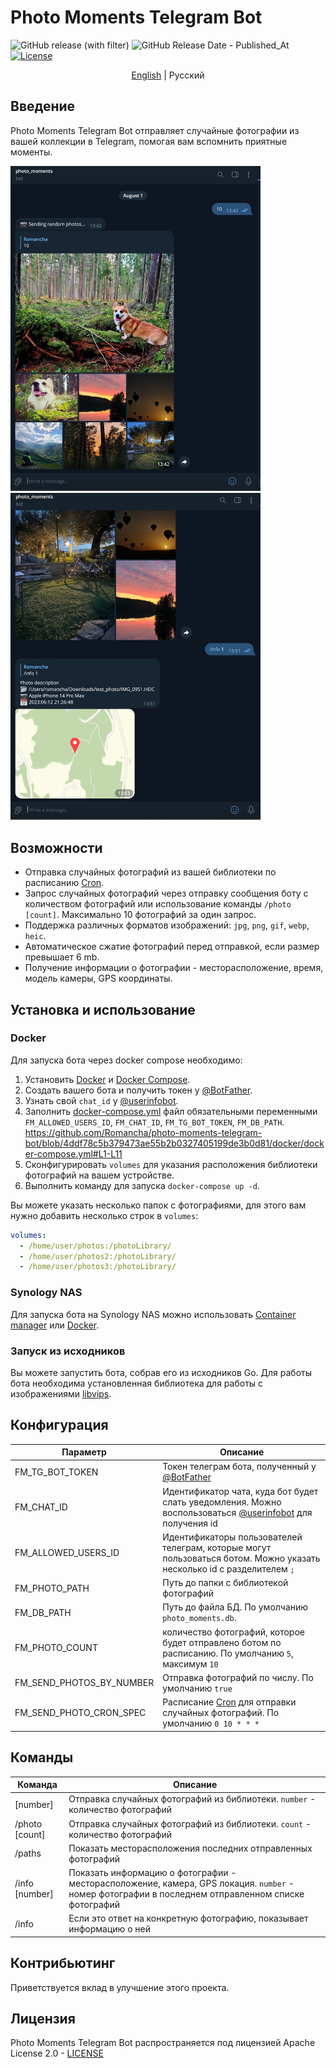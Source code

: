 # Photo Moments Telegram Bot

![GitHub release (with filter)](https://img.shields.io/github/v/release/Romancha/photo-moments-telegram-bot)
![GitHub Release Date - Published_At](https://img.shields.io/github/release-date/romancha/photo-moments-telegram-bot)
[![License](https://img.shields.io/badge/license-Apache%202.0-blue.svg)](https://github.com/Romancha/photo-moments-telegram-bot/blob/master/LICENSE)

<p align="center">
  <a href="https://github.com/Romancha/photo-moments-telegram-bot#photo-moments-telegram-bot">English</a> |
  <span>Русский</span>
</p>

## Введение

Photo Moments Telegram Bot отправляет случайные фотографии из вашей коллекции в Telegram, помогая вам вспомнить приятные
моменты.

<img src="../../images/example_photo.jpg" width="400px">
<img src="../../images/example_photo_info.jpg" width="400px">

## Возможности

- Отправка случайных фотографий из вашей библиотеки по расписанию [Cron](https://en.wikipedia.org/wiki/Cron).
- Запрос случайных фотографий через отправку сообщения боту с количеством фотографий или использование
  команды `/photo [count]`. Максимально 10 фотографий за один запрос.
- Поддержка различных форматов изображений: `jpg`, `png`, `gif`, `webp`, `heic`.
- Автоматическое сжатие фотографий перед отправкой, если размер превышает 6 mb.
- Получение информации о фотографии - месторасположение, время, модель камеры, GPS координаты.

## Установка и использование

### Docker

Для запуска бота через docker compose необходимо:

1. Установить [Docker](https://docs.docker.com/get-docker/)
   и [Docker Compose](https://docs.docker.com/compose/install/).
2. Создать вашего бота и получить токен у [@BotFather](https://t.me/BotFather).
3. Узнать свой `chat_id` у [@userinfobot](https://t.me/userinfobot).
4. Заполнить [docker-compose.yml](/docker/docker-compose.yml) файл обязательными
   переменными ``FM_ALLOWED_USERS_ID``, ``FM_CHAT_ID``, ``FM_TG_BOT_TOKEN``, ``FM_DB_PATH``.
   https://github.com/Romancha/photo-moments-telegram-bot/blob/4ddf78c5b379473ae55b2b0327405199de3b0d81/docker/docker-compose.yml#L1-L11
5. Сконфигурировать ``volumes`` для указания расположения библиотеки фотографий на вашем устройстве.
6. Выполнить команду для запуска ``docker-compose up -d``.

Вы можете указать несколько папок с фотографиями, для этого вам нужно добавить несколько строк в ``volumes``:

```yaml
volumes:
  - /home/user/photos:/photoLibrary/
  - /home/user/photos2:/photoLibrary/
  - /home/user/photos3:/photoLibrary/
```

### Synology NAS

Для запуска бота на Synology NAS можно
использовать [Container manager](https://www.synology.com/en-us/dsm/packages/ContainerManager)
или [Docker](https://www.synology.com/en-global/dsm/packages/Docker).

### Запуск из исходников

Вы можете запустить бота, собрав его из исходников Go. Для работы бота необходима установленная библиотека для работы с
изображениями [libvips](https://www.libvips.org/).

## Конфигурация

| Параметр                 | Описание                                                                                                                              |
|--------------------------|---------------------------------------------------------------------------------------------------------------------------------------|
| FM_TG_BOT_TOKEN          | Токен телеграм бота, полученный у [@BotFather](https://t.me/BotFather)                                                                |
| FM_CHAT_ID               | Идентификатор чата, куда бот будет слать уведомления. Можно воспользоваться [@userinfobot](https://t.me/userinfobot) для получения id |
| FM_ALLOWED_USERS_ID      | Идентификаторы пользователей телеграм, которые могут пользоваться ботом. Можно указать несколько id с разделителем ``;``              |
| FM_PHOTO_PATH            | Путь до папки с библиотекой фотографий                                                                                                |
| FM_DB_PATH               | Путь до файла БД. По умолчанию ``photo_moments.db``.                                                                                  |
| FM_PHOTO_COUNT           | количество фотографий, которое будет отправлено ботом по расписанию. По умолчанию ``5``, максимум ``10``                              |
| FM_SEND_PHOTOS_BY_NUMBER | Отправка фотографий по числу. По умолчанию ``true``                                                                                   |                                                                             
| FM_SEND_PHOTO_CRON_SPEC  | Расписание [Cron](https://en.wikipedia.org/wiki/Cron) для отправки случайных фотографий. По умолчанию ``0 10 * * *``                  |

## Команды

| Команда        | Описание                                                                                                                                            |
|----------------|-----------------------------------------------------------------------------------------------------------------------------------------------------|
| [number]       | Отправка случайных фотографий из библиотеки. ``number`` - количество фотографий                                                                     |
| /photo [count] | Отправка случайных фотографий из библиотеки. ``count`` - количество фотографий                                                                      |
| /paths         | Показать месторасположения последних отправленных фотографий                                                                                        |
| /info [number] | Показать информацию о фотографии - месторасположение, камера, GPS локация. ``number`` - номер фотографии в последнем отправленном списке фотографий |
| /info          | Если это ответ на конкретную фотографию, показывает информацию о ней                                                                                |

## Контрибьютинг

Приветствуется вклад в улучшение этого проекта.

## Лицензия

Photo Moments Telegram Bot распространяется под лицензией Apache License 2.0 - [LICENSE](LICENSE)